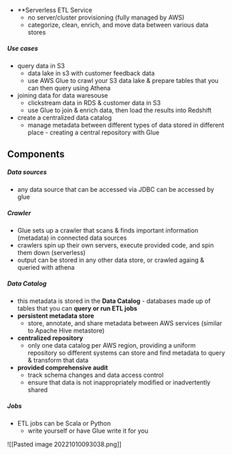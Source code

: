 - **Serverless ETL Service
	- no server/cluster provisioning (fully managed by AWS)
	-  categorize, clean, enrich, and move data between various data stores
##### Use cases
- query data in S3
	- data lake in s3 with customer feedback data
	- use AWS Glue to crawl your S3 data lake & prepare tables that you can then query using Athena
- joining data for data waresouse
	- clickstream data in RDS & customer data in S3
	- use Glue to join & enrich data, then load the results into Redshift
- create a centralized data catalog
	- manage metadata between different types of data stored in different place - creating a central repository with Glue

## Components
##### Data sources
- any data source that can be accessed via JDBC can be accessed by glue
##### Crawler
- Glue sets up a crawler that scans & finds important information (metadata) in connected data sources
- crawlers spin up their own servers, execute provided code, and spin them down (serverless)
- output can be stored in any other data store, or crawled againg & queried with athena
##### Data Catalog
- this metadata is stored in the **Data Catalog** - databases made up of tables that you can **query or run ETL jobs**
- **persistent metadata store**
	- store, annotate, and share metadata between AWS services (similar to Apache Hive metastore)
- **centralized repository**
	- only one data catalog per AWS region, providing a uniform repository so different systems can store and find metadata to query & transform that data
- **provided comprehensive audit**
	- track schema changes and data access control
	- ensure that data is not inappropriately modified or inadvertently shared
##### Jobs
- ETL jobs can be Scala or Python
	- write yourself or have Glue write it for you


![[Pasted image 20221010093038.png]]
